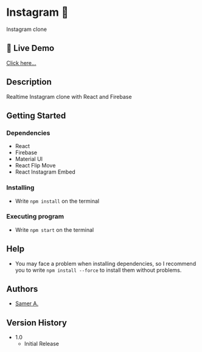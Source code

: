 # Instagram 🚀

Instagram clone

## 🔴 Live Demo

[Click here...](https://samer-instagram.firebaseapp.com/)

## Description

Realtime Instagram clone with React and Firebase

## Getting Started

### Dependencies

- React
- Firebase
- Material UI
- React Flip Move
- React Instagram Embed

### Installing

- Write `npm install` on the terminal

### Executing program

- Write `npm start` on the terminal

## Help

- You may face a problem when installing dependencies, so I recommend you to write `npm install --force` to install them without problems.

## Authors

- [Samer A.](https://twitter.com/ssadawi__)

## Version History

- 1.0
  - Initial Release
